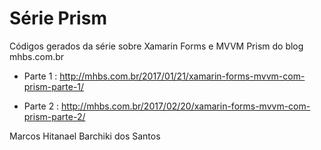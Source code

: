 # Série Prism
Códigos gerados da série sobre Xamarin Forms e MVVM Prism do blog mhbs.com.br

- Parte 1 : http://mhbs.com.br/2017/01/21/xamarin-forms-mvvm-com-prism-parte-1/

- Parte 2 : http://mhbs.com.br/2017/02/20/xamarin-forms-mvvm-com-prism-parte-2/

Marcos Hitanael Barchiki dos Santos
